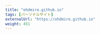```yaml
---
title: "ohdmire.github.io"
tags: [パーソナルサイト]
externalUrl: "https://ohdmire.github.io"
weight: 451
---
```

